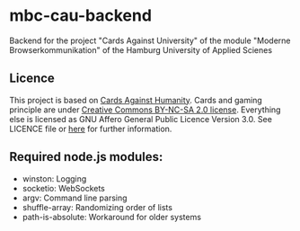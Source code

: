 # mbc-cau-backend
Backend for the project "Cards Against University" of the module "Moderne Browserkommunikation" of the Hamburg University of Applied Scienes

## Licence
This project is based on [Cards Against Humanity](https://cardsagainsthumanity.com).
Cards and gaming principle are under [Creative Commons BY-NC-SA 2.0 license](https://creativecommons.org/licenses/by-nc-sa/2.0/).
Everything else is licensed as GNU Affero General Public Licence Version 3.0. See LICENCE file or [here](https://www.gnu.org/licenses/agpl-3.0.en.html) for further information.

## Required node.js modules:

- winston: Logging
- socketio: WebSockets
- argv: Command line parsing
- shuffle-array: Randomizing order of lists
- path-is-absolute: Workaround for older systems
